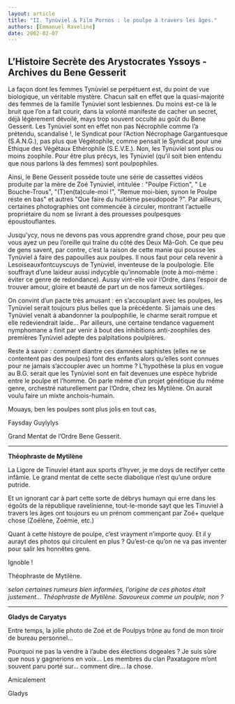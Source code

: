 ```yaml
---
layout: article
title: "II. Tynùviel & Film Pornos : le poulpe à travers les âges."
authors: [Emmanuel Raveline]
date: 2002-02-07
---
```


## L’Histoire Secrète des Arystocrates Yssoys - Archives du Bene Gesserit

La façon dont les femmes Tynùviel se perpétuent est, du point de vue biologique, un véritable mystère. Chacun sait en effet que la quasi-majorité des femmes de la famille Tynùviel sont lesbiennes. Du moins est-ce là le bruit que l’on a fait courir, dans la volonté manifeste de cacher un secret, déjà légèrement dévoilé, mays trop souvent occulté au goût du Bene Gesserit. Les Tynùviel sont en effet non pas Nécrophile comme l’a prétendu, scandalisé !, le Syndicat pour l’Action Nécrophage Gargantuesque (S.A.N.G.), pas plus que Végétophile, comme pensait le Syndicat pour une Ethique des Végétaux Ethérophile (S.E.V.E.). Non, les Tynùviel sont plus ou moins zoophile. Pour être plus précys, les Tynùviel (qu’il soit bien entendu que nous parlons là des femmes) sont poulpophiles.

Ainsi, le Bene Gesserit possède toute une série de cassettes vidéos produite par la mère de Zoé Tynùviel, intitulée : "Poulpe Fiction", " Le Bouche-Trous", "(T)en(ta)cule-moi !", "Remue moi-bien, synon le Poulpe reste en bas" et autres "Que faire du huitième pseudopode ?". Par ailleurs, certaines photographies ont commencée à circuler, montrant l’actuelle propriétaire du nom se livrant à des prouesses poulpesques époustouflantes.

Jusqu’ycy, nous ne devons pas vous apprendre grand chose, pour peu que vous ayez un peu l’oreille qui traîne du côté des Deux Mâ-Goh. Ce que peu de gens savent, par contre, c’est la raison de cette manie qui pousse les Tynùviel à faire des papouilles aux poulpes. Il nous faut pour cela revenir à Lesoiseauxfontcuyscuys de Tynùviel, inventeuse de la poulpologie. Elle souffrayt d’une laideur aussi indycyble qu’innomable (note à moi-même : éviter ce genre de redondance). Aussy vint-elle voir l’Ordre, dans l’espoir de trouver amour, gloire et beauté de part un de nos fameux sortilèges.

On convint d’un pacte très amusant : en s’accouplant avec les poulpes, les Tynùviel serait toujours plus belles que la précédente. Si jamais une des Tynùviel venait à abandonner la poulpophilie, le charme serait rompue et elle redeviendrait laide... Par ailleurs, une certaine tendance vaguement nymphomane a finit par venir à bout des inhibitions anti-zoophiles des premières Tynùviel adepte des palpitations poulpières.

Reste à savoir : comment diantre ces damnées saphistes (elles ne se contentent pas des poulpes) font des enfants alors qu’elles sont connues pour ne jamais s’accoupler avec un homme ? L’hypothèse la plus en vogue au B.G. serait que les Tynùviel sont en fait devenues une espèce hybride entre le poulpe et l’homme. On parle même d’un projet génétique du même genre, orchestré naturellement par l’Ordre, chez les Mytilène. On aurait voulu faire un mixte anchois-humain.

Mouays, ben les poulpes sont plus jolis en tout cas,

Faysday Guylylys

Grand Mentat de l’Ordre Bene Gesserit.

---

**Théophraste de Mytilène**

La Ligore de Tinuviel étant aux sports d’hyver, je me doys de rectifyer cette infâmie. Le grand mentat de cette secte diabolique n’est qu’une ordure putride.

Et un ignorant car à part cette sorte de débrys humayn qui erre dans les égoûts de la république ravelinienne, tout-le-monde sayt que les Tinuviel à travers les âges ont toujours eu un prénom commençant par Zoé+ quelque chose (Zoélène, Zoémie, etc.)

Quant à cette histoyre de poulpe, c’est vrayment n’importe quoy. Et il y aurayt des photos qui circulent en plus ? Qu’est-ce qu’on ne va pas inventer pour salir les honnêtes gens.

Ignoble !

Théophraste de Mytilène.

_selon certaines rumeurs bien informées, l’origine de ces photos était justement... Théophraste de Mytilène. Savoureux comme un poulple, non ?_

---

**Gladys de Caryatys**

Entre temps, la jolie photo de Zoé et de Poulpys trône au fond de mon tiroir de bureau personnel...

Pourquoi ne pas la vendre à l’aube des élections dogeales ? Je suis sûre que nous y gagnerions en voix... Les membres du clan Paxatagore m’ont souvent paru porté sur... comment dire... la chose.

Amicalement

Gladys